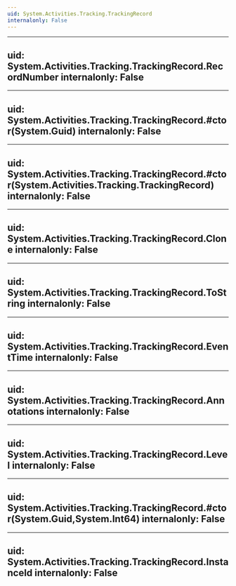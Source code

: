 ```yaml
---
uid: System.Activities.Tracking.TrackingRecord
internalonly: False
---
```


---
uid: System.Activities.Tracking.TrackingRecord.RecordNumber
internalonly: False
---

---
uid: System.Activities.Tracking.TrackingRecord.#ctor(System.Guid)
internalonly: False
---

---
uid: System.Activities.Tracking.TrackingRecord.#ctor(System.Activities.Tracking.TrackingRecord)
internalonly: False
---

---
uid: System.Activities.Tracking.TrackingRecord.Clone
internalonly: False
---

---
uid: System.Activities.Tracking.TrackingRecord.ToString
internalonly: False
---

---
uid: System.Activities.Tracking.TrackingRecord.EventTime
internalonly: False
---

---
uid: System.Activities.Tracking.TrackingRecord.Annotations
internalonly: False
---

---
uid: System.Activities.Tracking.TrackingRecord.Level
internalonly: False
---

---
uid: System.Activities.Tracking.TrackingRecord.#ctor(System.Guid,System.Int64)
internalonly: False
---

---
uid: System.Activities.Tracking.TrackingRecord.InstanceId
internalonly: False
---
